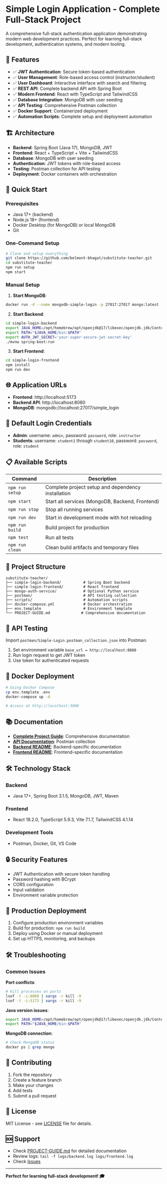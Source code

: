 # Simple Login Application - Complete Full-Stack Project

A comprehensive full-stack authentication application demonstrating modern web development practices. Perfect for learning full-stack development, authentication systems, and modern tooling.

## 🎯 Features

- ✅ **JWT Authentication**: Secure token-based authentication
- ✅ **User Management**: Role-based access control (instructor/student)
- ✅ **User Dashboard**: Interactive interface with search and filtering
- ✅ **REST API**: Complete backend API with Spring Boot
- ✅ **Modern Frontend**: React with TypeScript and TailwindCSS
- ✅ **Database Integration**: MongoDB with user seeding
- ✅ **API Testing**: Comprehensive Postman collection
- ✅ **Docker Support**: Containerized deployment
- ✅ **Automation Scripts**: Complete setup and deployment automation

## 🏗️ Architecture

- **Backend**: Spring Boot (Java 17), MongoDB, JWT
- **Frontend**: React + TypeScript + Vite + TailwindCSS
- **Database**: MongoDB with user seeding
- **Authentication**: JWT tokens with role-based access
- **Testing**: Postman collection for API testing
- **Deployment**: Docker containers with orchestration

## 🚀 Quick Start

### Prerequisites
- Java 17+ (backend)
- Node.js 18+ (frontend)
- Docker Desktop (for MongoDB) or local MongoDB
- Git

### One-Command Setup
```bash
# Clone and setup everything
git clone https://github.com/belmont-bhagat/substitute-teacher.git
cd substitute-teacher
npm run setup
npm start
```

### Manual Setup

1. **Start MongoDB**:
```bash
docker run -d --name mongodb-simple-login -p 27017:27017 mongo:latest
```

2. **Start Backend**:
```bash
cd simple-login-backend
export JAVA_HOME=/opt/homebrew/opt/openjdk@17/libexec/openjdk.jdk/Contents/Home
export PATH="$JAVA_HOME/bin:$PATH"
export AUTH_JWT_SECRET='your-super-secure-jwt-secret-key'
./mvnw spring-boot:run
```

3. **Start Frontend**:
```bash
cd simple-login-frontend
npm install
npm run dev
```

## 🌐 Application URLs

- **Frontend**: http://localhost:5173
- **Backend API**: http://localhost:8080
- **MongoDB**: mongodb://localhost:27017/simple_login

## 🔑 Default Login Credentials

- **Admin**: username: `admin`, password: `password`, role: `instructor`
- **Students**: username: `student1` through `student10`, password: `password`, role: `student`

## 📋 Available Scripts

| Command | Description |
|---------|-------------|
| `npm run setup` | Complete project setup and dependency installation |
| `npm start` | Start all services (MongoDB, Backend, Frontend) |
| `npm run stop` | Stop all running services |
| `npm run dev` | Start in development mode with hot reloading |
| `npm run build` | Build project for production |
| `npm test` | Run all tests |
| `npm run clean` | Clean build artifacts and temporary files |

## 📁 Project Structure

```
substitute-teacher/
├── simple-login-backend/          # Spring Boot backend
├── simple-login-frontend/         # React frontend
├── mongo-auth-service/            # Optional Python service
├── postman/                       # API testing collection
├── scripts/                       # Automation scripts
├── docker-compose.yml             # Docker orchestration
├── env.template                   # Environment template
└── PROJECT-GUIDE.md              # Comprehensive documentation
```

## 🧪 API Testing

Import `postman/Simple-Login.postman_collection.json` into Postman:
1. Set environment variable `base_url = http://localhost:8080`
2. Run login request to get JWT token
3. Use token for authenticated requests

## 🐳 Docker Deployment

```bash
# Using Docker Compose
cp env.template .env
docker-compose up -d

# Access at http://localhost:3000
```

## 📚 Documentation

- **[Complete Project Guide](PROJECT-GUIDE.md)**: Comprehensive documentation
- **[API Documentation](postman/Simple-Login.postman_collection.json)**: Postman collection
- **[Backend README](simple-login-backend/README.md)**: Backend-specific documentation
- **[Frontend README](simple-login-frontend/README.md)**: Frontend-specific documentation

## 🛠️ Technology Stack

### Backend
- Java 17+, Spring Boot 3.1.5, MongoDB, JWT, Maven

### Frontend
- React 18.2.0, TypeScript 5.9.3, Vite 7.1.7, TailwindCSS 4.1.14

### Development Tools
- Postman, Docker, Git, VS Code

## 🔒 Security Features

- JWT Authentication with secure token handling
- Password hashing with BCrypt
- CORS configuration
- Input validation
- Environment variable protection

## 🚀 Production Deployment

1. Configure production environment variables
2. Build for production: `npm run build`
3. Deploy using Docker or manual deployment
4. Set up HTTPS, monitoring, and backups

## 🛠️ Troubleshooting

### Common Issues

**Port conflicts**:
```bash
# Kill processes on ports
lsof -t -i:8080 | xargs -r kill -9
lsof -t -i:5173 | xargs -r kill -9
```

**Java version issues**:
```bash
export JAVA_HOME=/opt/homebrew/opt/openjdk@17/libexec/openjdk.jdk/Contents/Home
export PATH="$JAVA_HOME/bin:$PATH"
```

**MongoDB connection**:
```bash
# Check MongoDB status
docker ps | grep mongo
```

## 🤝 Contributing

1. Fork the repository
2. Create a feature branch
3. Make your changes
4. Add tests
5. Submit a pull request

## 📄 License

MIT License - see [LICENSE](LICENSE) file for details.

## 🆘 Support

- Check [PROJECT-GUIDE.md](PROJECT-GUIDE.md) for detailed documentation
- Review logs: `tail -f logs/backend.log logs/frontend.log`
- Check [Issues](https://github.com/belmont-bhagat/substitute-teacher/issues)

---

**Perfect for learning full-stack development! 🎓**
